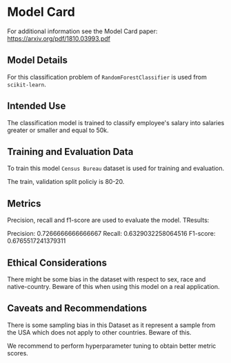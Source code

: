 # Model Card

For additional information see the Model Card paper: https://arxiv.org/pdf/1810.03993.pdf

## Model Details
For this classification problem of `RandomForestClassifier` is used from `scikit-learn`.

## Intended Use
The classification model is trained to classify employee's salary into salaries greater or smaller and equal to 50k.


## Training and Evaluation Data
To train this model `Census Bureau` dataset is used for training and evaluation.

The train, validation split policiy is 80-20.

## Metrics
Precision, recall and f1-score are used to evaluate the model. TResults:

Precision: 0.7266666666666667
Recall: 0.6329032258064516
F1-score: 0.6765517241379311

## Ethical Considerations
There might be some bias in the dataset with respect to sex, race and native-country. Beware of this when using this model on a real application.

## Caveats and Recommendations
There is some sampling bias in this Dataset as it represent a sample from the USA which does not apply to other countries. Beware of this.

We recommend to perform hyperparameter tuning to obtain better metric scores.
